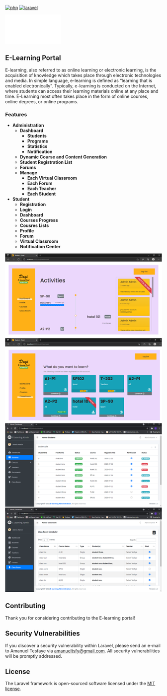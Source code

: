 [![php](https://img.shields.io/badge/php-7.3.x-brightgreen.svg?logo=php)](https://www.php.net)
[![laravel](https://img.shields.io/badge/laravel-7.16.x-orange.svg?logo=laravel)](https://laravel.com)

![plot](./public/img/core-img/stu-logo-w.png)

## E-Learning Portal

E-learning, also referred to as online learning or electronic learning, is the acquisition of knowledge which takes place through electronic technologies and media. In simple language, e-learning is defined as “learning that is enabled electronically”. Typically, e-learning is conducted on the Internet, where students can access their learning materials online at any place and time. E-Learning most often takes place in the form of online courses, online degrees, or online programs.
### Features

- **Administration**
    - **Dashboard**
        - **Students**
        - **Programs**
        - **Statistics**
        - **Notification**
    - **Dynamic Course and Content Generation**
    - **Student Registration List**
    - **Forums**
    - **Manage**
        - **Each Virtual Classroom**
        - **Each Forum**
        - **Each Teacher**
        - **Each Student**
- **Student**
    - **Registration**
    - **Login**
    - **Dashboard**
    - **Courses Progress**
    - **Cousres Lists**
    - **Profile**
    - **Forum**
    - **Virtual Classroom**
    - **Notification Center**
    
![alt text](snip/s1.PNG)
![alt text](snip/s2.PNG)
![alt text](snip/s3.PNG)
![alt text](snip/s4.PNG)

## Contributing

Thank you for considering contributing to the E-learning portal!

## Security Vulnerabilities

If you discover a security vulnerability within Laravel, please send an e-mail to Amanuel Tesfaye via [amanueltsfy@gmail.com](mailto:amanueltsfy@gmail.com). All security vulnerabilities will be promptly addressed.

## License

The Laravel framework is open-sourced software licensed under the [MIT license](https://opensource.org/licenses/MIT).
